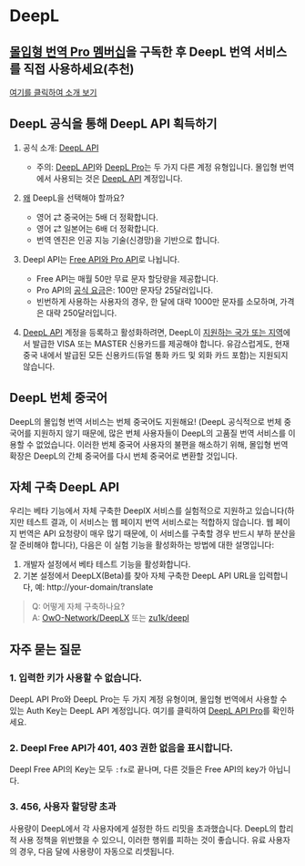 # DeepL

## [몰입형 번역 Pro 멤버십](https://immersivetranslate.com/pricing/)을 구독한 후 DeepL 번역 서비스를 직접 사용하세요(추천)

[여기를 클릭하여 소개 보기](https://immersivetranslate.com/pricing/)

## DeepL 공식을 통해 DeepL API 획득하기

1. 공식 소개: [DeepL API](https://www.deepl.com/zh/pro#developer)
   - 주의: [DeepL API](https://www.deepl.com/zh/pro#developer)와 [DeepL Pro](https://www.deepl.com/pro)는 두 가지 다른 계정 유형입니다. 몰입형 번역에서 사용되는 것은 [DeepL API](https://www.deepl.com/zh/pro/select-country#developer) 계정입니다.
2. [왜](https://www.deepl.com/zh/whydeepl) DeepL을 선택해야 할까요?

   - 영어 ⇄ 중국어는 5배 더 정확합니다.
   - 영어 ⇄ 일본어는 6배 더 정확합니다.
   - 번역 엔진은 인공 지능 기술(신경망)을 기반으로 합니다.

3. Deepl API는 [Free API와 Pro API](https://www.deepl.com/zh/pro#developer)로 나뉩니다.

   - Free API는 매월 50만 무료 문자 할당량을 제공합니다.
   - Pro API의 [공식 요금](https://www.deepl.com/zh/pro#developer)은: 100만 문자당 25달러입니다.
   - 빈번하게 사용하는 사용자의 경우, 한 달에 대략 1000만 문자를 소모하며, 가격은 대략 250달러입니다.

4. [DeepL API](https://www.deepl.com/zh/pro#developer) 계정을 등록하고 활성화하려면, DeepL이 [지원하는 국가 또는 지역](https://support.deepl.com/hc/zh-cn/articles/360020016339-DeepL-Pro%E5%9C%A8%E6%88%91%E6%89%80%E5%9C%A8%E5%9B%BD%E5%AE%B6%E6%97%A0%E6%B3%95%E8%AE%A2%E9%98%85)에서 발급한 VISA 또는 MASTER 신용카드를 제공해야 합니다. 유감스럽게도, 현재 중국 내에서 발급된 모든 신용카드(듀얼 통화 카드 및 외화 카드 포함)는 지원되지 않습니다.

## DeepL 번체 중국어

DeepL의 몰입형 번역 서비스는 번체 중국어도 지원해요! (DeepL 공식적으로 번체 중국어를 지원하지 않기 때문에, 많은 번체 사용자들이 DeepL의 고품질 번역 서비스를 이용할 수 없었습니다. 이러한 번체 중국어 사용자의 불편을 해소하기 위해, 몰입형 번역 확장은 DeepL의 간체 중국어를 다시 번체 중국어로 변환할 것입니다.

## 자체 구축 DeepL API

우리는 베타 기능에서 자체 구축한 DeeplX 서비스를 실험적으로 지원하고 있습니다(하지만 테스트 결과, 이 서비스는 웹 페이지 번역 서비스로는 적합하지 않습니다. 웹 페이지 번역은 API 요청량이 매우 많기 때문에, 이 서비스를 구축할 경우 반드시 부하 분산을 잘 준비해야 합니다), 다음은 이 실험 기능을 활성화하는 방법에 대한 설명입니다:

1. 개발자 설정에서 베타 테스트 기능을 활성화합니다.
2. 기본 설정에서 DeepLX(Beta)를 찾아 자체 구축한 DeepL API URL을 입력합니다, 예: http://your-domain/translate

> Q: 어떻게 자체 구축하나요?  
> A: [OwO-Network/DeepLX](https://github.com/OwO-Network/DeepLX#setup-on-immersive-translate) 또는 [zu1k/deepl](https://github.com/KyleChoy/zotero-pdf-translate/blob/CustomDeepL/README.md)

## 자주 묻는 질문

### 1. 입력한 키가 사용할 수 없습니다.

DeepL API Pro와 DeepL Pro는 두 가지 계정 유형이며, 몰입형 번역에서 사용할 수 있는 Auth Key는 DeepL API 계정입니다. 여기를 클릭하여 [DeepL API Pro](https://www.deepl.com/zh/pro/select-country#developer)를 확인하세요.

### 2. Deepl Free API가 401, 403 권한 없음을 표시합니다.

Deepl Free API의 Key는 모두 `:fx`로 끝나며, 다른 것들은 Free API의 key가 아닙니다.

### 3. 456, 사용자 할당량 초과

사용량이 DeepL에서 각 사용자에게 설정한 하드 리밋을 초과했습니다. DeepL의 합리적 사용 정책을 위반했을 수 있으니, 이러한 행위를 피하는 것이 좋습니다. 유료 사용자의 경우, 다음 달에 사용량이 자동으로 리셋됩니다.
